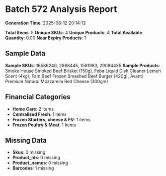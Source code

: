 # Batch 572 Analysis Report

**Generation Time**: 2025-08-12 20:14:13

**Total Items**: 5
**Unique SKUs**: 4
**Unique Products**: 4
**Total Available Quantity**: 0.00
**Near Expiry Products**: 1

## Sample Data
**Sample SKUs**: 16586240, 2868445, 1561983, 29084435
**Sample Products**: Smoke House Smoked Beef Brisket (150g), Feba Liquid Dish Cleaner Lemon Scent (4kg), Fam Beef Frozen Smashed Beef Burger (420g), Avanti Premium Natural Mozzarella Red Cheese (300gm)

## Financial Categories
- **Home Care**: 2 items
- **Centralized Fresh**: 1 items
- **Frozen Starters, cheese & FV**: 1 items
- **Frozen Poultry & Meat**: 1 items

## Missing Data
- **Skus**: 0 missing
- **Product_ids**: 0 missing
- **Product_names**: 0 missing
- **Barcodes**: 1 missing
